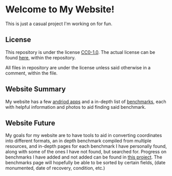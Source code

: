 # Welcome to My Website!

This is just a casual project I'm working on for fun.

## License

This repository is under the license [CC0-1.0](https://creativecommons.org/publicdomain/zero/1.0/).
The actual license can be found [here](https://github.com/BubbaJuice/bubbajuice.github.io/blob/main/LICENSE.md), within the repository.

All files in repository are under the license unless said otherwise in a comment, within the file.

## Website Summary

My website has a few [andriod apps](https://bubbajuice.github.io/apps) and a in-depth list of [benchmarks](https://bubbajuice.github.io/benchmarks), each with helpful information and photos to aid finding said benchmark.

## Website Future

My goals for my website are to have tools to aid in converting coordinates into different formats, an in depth benchmark compiled from multiple resources, and in-depth pages for each benchmark I have personally found, along with some of the ones I have not found, but searched for. Progress on benchmarks I have added and not added can be found in [this project](https://github.com/BubbaJuice/bubbajuice.github.io/projects/1). The benchmarks page will hopefully be able to be sorted by certain fields, (date monumented, date of recovery, condition, etc.)
